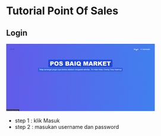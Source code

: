 # Tutorial Point Of Sales

## Login 
![Deskripsi GIF](tutor/login.gif)
- step 1 : klik Masuk
- step 2 : masukan username dan password
